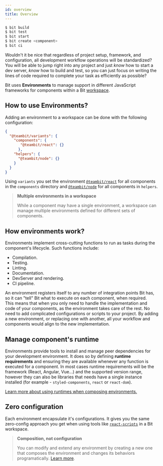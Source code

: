 ```yaml
---
id: overview
title: Overview
---
```


```sh
$ bit build
$ bit test
$ bit start
$ bit create <component>
$ bit ci
```

Wouldn't it be nice that regardless of project setup, framework, and configuration, all development workflow operations will be standardized? You will be able to jump right into any project and just *know* how to start a dev server, *know* how to build and test, so you can just focus on writing the lines of code required to complete your task as efficiently as possible?

Bit uses **Environments** to manage support in different JavaScript frameworks for components within a Bit [workspace](TODO).

## How to use Environments?

Adding an environment to a workspace can be done with the following configuration:

```json
{
  "@teambit/variants": {
    "components": {
       "@teambit/react": {}
      },
    "helpers": {
      "@teambit/node": {}
    }
  }
}
```

Using `variants` you set the environment [`@teambit/react`](TODO) for all components in the `components` directory and [`@teambit/node`](TODO) for all components in `helpers`.

> **Multiple environments in a workspace**
>
> While a component may have a single environment, a workspace can manage multiple environments defined for different sets of components.

## How environments work?

Environments implement cross-cutting functions to run as tasks during the component's lifecycle. Such functions include:

- Compilation.
- Testing.
- Linting.
- Documentation.
- DevServer and rendering.
- CI pipeline.

An environment registers itself to any number of integration points Bit has, so it can "tell" Bit what to execute on each component, when required.  
This means that when you only need to handle the implementation and code of your components, as the environment takes care of the rest. No need to add complicated configurations or scripts to your project. By adding a new environment, or replacing one with another, all your workflow and components would align to the new implementation.

## Manage component's runtime

Environments provide tools to install and manage peer dependencies for your development environment. It does so by defining **runtime requirements** and ensuring they are available whenever any function is executed for a component. In most cases runtime requirements will be the framework (React, Angular, Vue...) and the supported version range, however they can also be libraries that needs have a single instance installed (for example - `styled-components`, `react` or `react-dom`).

[Learn more about using runtimes when composing environments.](TODO)

## Zero configuration

Each environment encapsulate it's configurations. It gives you the same zero-config approach you get when using tools like [`react-scripts`](https://www.npmjs.com/package/react-scripts) in a Bit workspace.

> **Composition, not configuration**
>
> You can modify and extend any environment by creating a new one that composes the environment and changes its behaviors programatically. [Learn more](TODO).
